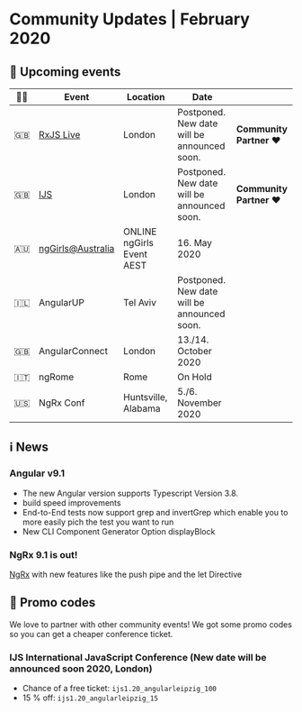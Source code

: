 # Community Updates | February 2020

## 📅 Upcoming events

| 🏳️‍🌈 | Event | Location | Date | |
|------|------|-----|------|-----|
| 🇬🇧 | [RxJS Live](https://www.rxjs.live/) | London | Postponed. New date will be announced soon. | **Community Partner ❤️** |
| 🇬🇧 | [IJS](https://javascript-conference.com/) | London | Postponed. New date will be announced soon. | **Community Partner ❤️** |
| 🇦🇺 | [ngGirls@Australia](https://ng-girls.org/australia-2020/) | ONLINE ngGirls Event AEST | 16. May 2020 | |
| 🇮🇱 | AngularUP | Tel Aviv | Postponed. New date will be announced soon. | |
| 🇬🇧 | AngularConnect | London | 13./14. October 2020 | |
| 🇮🇹 | ngRome | Rome | On Hold | |
| 🇺🇸 | NgRx Conf | Huntsville, Alabama | 5./6. November 2020 | |


## ℹ️ News

### Angular v9.1 

 - The new Angular version supports Typescript Version 3.8. 
 - build speed improvements
 - End-to-End tests now support grep and invertGrep which enable you to more easily pich the test you want to run
 - New CLI Component Generator Option displayBlock

### NgRx 9.1 is out!

[NgRx](https://github.com/ngrx/platform/blob/master/CHANGELOG.md#910-2020-04-07) with new features like the push pipe and the let Directive


## 💸 Promo codes

We love to partner with other community events! We got some promo codes so you can get a cheaper conference ticket.

### IJS International JavaScript Conference (New date will be announced soon 2020, London)

* Chance of a free ticket: `ijs1.20_angularleipzig_100`
* 15 % off: `ijs1.20_angularleipzig_15`
